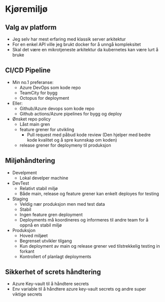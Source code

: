 # Kjøremiljø

## Valg av platform

- Jeg selv har mest erfaring med klassik server arkitektur
- For en enkel API ville jeg brukt docker for å unngå kompleksitet
- Skal det være en mikrotjeneste arkitektur da kubernetes kan være lurt å bruke

## CI/CD Pipeline

- Min no.1 preferanse:
  - Azure DevOps som kode repo
  - TeamCity for bygg
  - Octopus for deployment
- Eller:
  - Github/Azure devops som kode repo
  - Github actions/Azure pipelines for bygg og deploy
- Ønsket repo policy
  - Låst main gren
  - feature grener for utvikling
    - Pull request med påbud kode review (Den hjelper med bedre kode kvalitet og å spre kunnskap om koden)
  - release grener for deploymeny til produksjon

## Miljøhåndtering

- Develpment
  - Lokal develper machine
- DevTest
  - Relativt stabil miljø
  - Både main, release og feature grener kan enkelt deployes for testing
- Staging
  - Veldig nær produksjon men med test data
  - Stabil
  - Ingen feature gren deployment
  - Deployments må koordineres og informeres til andre team for å oppnå en stabil miljø
- Produksjon
  - Hoved miljøet
  - Begrenset utvikler tilgang
  - Kun deployment av main og release grener ved tilstrekkelig testing in forkant
  - Kontrollert of planlagt deployments

## Sikkerhet of screts håndtering

- Azure Key-vault til å håndtere secrets
- Env variable til å håndtere azure key-vault secrets og andre super viktige secrets
